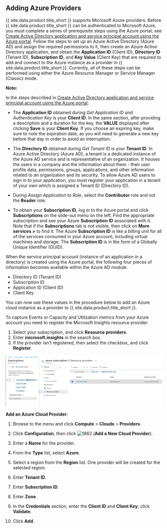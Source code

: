 ## Adding Azure Providers

{{ site.data.product.title_short }} supports Microsoft Azure providers. Before
{{ site.data.product.title_short }} can be authenticated to Microsoft Azure, you must
complete a series of prerequisite steps using the Azure portal; see
[Create Active Directory application and service principal account using
the Azure
portal](https://azure.microsoft.com/en-us/documentation/articles/resource-group-create-service-principal-portal/).
Follow the steps to set up an Azure Active Directory (Azure AD) and
assign the required permissions to it, then create an Azure Active
Directory application, and obtain the **Application ID** (Client ID),
**Directory ID** (Tenant ID), **Subscription ID**, and **Key Value**
(Client Key) that are required to add and connect to the Azure instance
as a provider in {{ site.data.product.title_short }}. Currently, all of these steps
can be performed using either the Azure Resource Manager or Service
Manager (Classic) mode.

**Note:**

In the steps described in [Create Active Directory application and service principal account using the Azure portal](https://azure.microsoft.com/en-us/documentation/articles/resource-group-create-service-principal-portal/):

  - The **Application ID** obtained during *Get Application ID and
    Authentication Key* is your **Client ID**. In the same section,
    after providing a description and a duration for the key, the
    **VALUE** displayed after clicking **Save** is your **Client Key**.
    If you choose an expiring key, make sure to note the expiration
    date, as you will need to generate a new key before that day in
    order to avoid an interruption.

  - The **Directory ID** obtained during *Get Tenant ID* is your
    **Tenant ID**. In Azure Active Directory (Azure AD), a tenant is a
    dedicated instance of the Azure AD service and is representative of
    an organization. It houses the users in a company and the
    information about them - their user profile data, permissions,
    groups, applications, and other information related to an
    organization and its security. To allow Azure AD users to sign in to
    your application, you must register your application in a tenant of
    your own which is assigned a Tenant ID (Directory ID).

  - During *Assign Application to Role*, select the **Contributor** role
    and not the **Reader** role.

  - To obtain your **Subscription ID**, log in to the Azure portal and
    click **Subscriptions** on the slide-out menu on the left. Find the
    appropriate subscription and see your Azure **Subscription ID**
    associated with it. Note that if the **Subscriptions** tab is not
    visible, then click on **More services \>** to find it. The Azure
    **Subscription ID** is like a billing unit for all of the services
    consumed in your Azure account, including virtual machines and
    storage. The **Subscription ID** is in the form of a Globally Unique
    Identifier (GUID).

When the service principal account (instance of an application in a directory) is created using the Azure portal, the following four pieces of information becomes available within the Azure AD module.

- Directory ID (Tenant ID)
- Subscription ID
- Application ID (Client ID)
- Client Key

You can now use these values in the procedure below to add an Azure cloud instance as a provider to {{ site.data.product.title_short }}.

To capture Events or Capacity and Utilization metrics from your Azure account
you need to register the Microsoft Insights resource provider.

1. Select your subscription, and click **Resource providers**.
2. Enter **microsoft.insights** in the search box.
3. If the provider isn't registered, then select the checkbox, and click **Register**.

![Microsoft Insights Resource Provider](../../../images/azure-microsoft-insights.png)

**Add an Azure Cloud Provider**:

1.  Browse to the menu and click **Compute** > **Clouds** > **Providers**.

2.  Click **Configuration**, then click
    ![1862](../../../images/1862.png) (**Add a New Cloud Provider**).

3.  Enter a **Name** for the provider.

4.  From the **Type** list, select **Azure**.

5.  Select a region from the **Region** list. One provider will be
    created for the selected region.

6.  Enter **Tenant ID**.

7.  Enter **Subscription ID**.

8.  Enter **Zone**.

9.  In the **Credentials** section, enter the **Client ID** and **Client
    Key**; click **Validate**.

10. Click **Add**.

